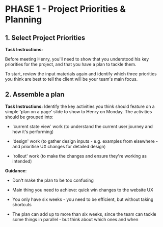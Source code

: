# PHASE 1 - Project Priorities & Planning

## 1. Select Project Priorities

**Task Instructions:**

Before meeting Henry, you'll need to show that you understood his key priorities for the project, and that you have a plan to tackle them.

To start, review the input materials again and identify which three priorities you think are best to tell the client will be your team's main focus.


## 2. Assemble a plan

**Task Instructions:**
Identify the key activities you think should feature on a simple 'plan on a page' slide to show to Henry on Monday. The activities should be grouped into:
- 'current state view' work (to understand the current user journey and how it's performing)

- 'design' work (to gather design inputs - e.g. examples from elsewhere - and prioritise UX changes for detailed design)

- 'rollout' work (to make the changes and ensure they're working as intended)

**Guidance:**
- Don't  make the plan to be too confusing

- Main thing you need to achieve: quick win changes to the website UX

- You only have six weeks - you need to be efficient, but without taking shortcuts

- The plan can add up to more than six weeks, since the team can tackle some things in parallel - but think about which ones and when
